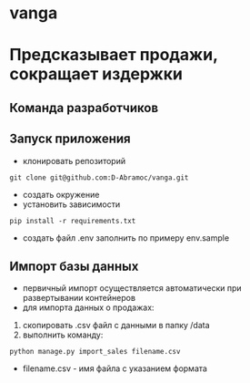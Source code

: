 # vanga
# Предсказывает продажи, сокращает издержки
## Команда разработчиков
## Запуск приложения ##
- клонировать репозиторий
```
git clone git@github.com:D-Abramoc/vanga.git
```
- создать окружение
- установить зависимости
```
pip install -r requirements.txt
```
- создать файл .env заполнить по примеру env.sample
## Импорт базы данных ##
- первичный импорт осуществляется автоматически при развертывании контейнеров
- для импорта данных о продажах:
1) скопировать .csv файл с данными в папку /data
2) выполнить команду:
```
python manage.py import_sales filename.csv
```
- filename.csv - имя файла с указанием формата